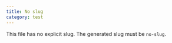 ```yaml
---
title: No slug
category: test
---
```


This file has no explicit slug. The generated slug must be `no-slug`.
